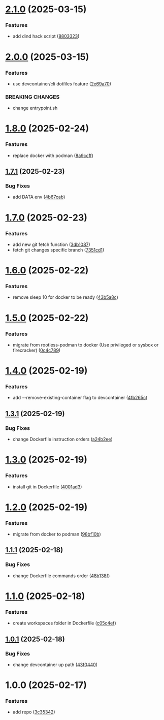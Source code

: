 # [2.1.0](https://github.com/ckoliber/envcontainer/compare/2.0.0...2.1.0) (2025-03-15)


### Features

* add dind hack script ([8803323](https://github.com/ckoliber/envcontainer/commit/880332318293ccfc007cd25fa535f4baf6b241eb))

# [2.0.0](https://github.com/ckoliber/envcontainer/compare/1.8.0...2.0.0) (2025-03-15)


### Features

* use devcontainer/cli dotfiles feature ([2e69a70](https://github.com/ckoliber/envcontainer/commit/2e69a706b07d9e46627d424df8c88db9a48a9e76))


### BREAKING CHANGES

* change entrypoint.sh

# [1.8.0](https://github.com/ckoliber/envcontainer/compare/1.7.1...1.8.0) (2025-02-24)


### Features

* replace docker with podman ([8a9ccff](https://github.com/ckoliber/envcontainer/commit/8a9ccffe31c4ec163ad7931729f0826bc23a3ddd))

## [1.7.1](https://github.com/ckoliber/envcontainer/compare/1.7.0...1.7.1) (2025-02-23)


### Bug Fixes

* add DATA env ([4b67cab](https://github.com/ckoliber/envcontainer/commit/4b67cabf91c47a80ebd5c4b1565f4860cee254fa))

# [1.7.0](https://github.com/ckoliber/envcontainer/compare/1.6.0...1.7.0) (2025-02-23)


### Features

* add new git fetch function ([3db1087](https://github.com/ckoliber/envcontainer/commit/3db1087cc29c2b918da53b26f1138dcf4d8a919a))
* fetch git changes specific branch ([7351cd1](https://github.com/ckoliber/envcontainer/commit/7351cd147fbba3ec354c8180df352ebaf5da34fa))

# [1.6.0](https://github.com/ckoliber/envcontainer/compare/1.5.0...1.6.0) (2025-02-22)


### Features

* remove sleep 10 for docker to be ready ([43b5a8c](https://github.com/ckoliber/envcontainer/commit/43b5a8cd458df2011c1ac0f4a4ad7b32571461ad))

# [1.5.0](https://github.com/ckoliber/envcontainer/compare/1.4.0...1.5.0) (2025-02-22)


### Features

* migrate from rootless-podman to docker (Use privileged or sysbox or firecracker) ([0c4c789](https://github.com/ckoliber/envcontainer/commit/0c4c789e3ef2b860439a07f6676e6f1c98f3787a))

# [1.4.0](https://github.com/ckoliber/envcontainer/compare/1.3.1...1.4.0) (2025-02-19)


### Features

* add --remove-existing-container flag to devcontainer ([4fb265c](https://github.com/ckoliber/envcontainer/commit/4fb265c99def5407c9e31e16f1291bca7f96790a))

## [1.3.1](https://github.com/ckoliber/envcontainer/compare/1.3.0...1.3.1) (2025-02-19)


### Bug Fixes

* change Dockerfile instruction orders ([a24b2ee](https://github.com/ckoliber/envcontainer/commit/a24b2ee96850d871e1a4230be61ae85af5baf864))

# [1.3.0](https://github.com/ckoliber/envcontainer/compare/1.2.0...1.3.0) (2025-02-19)


### Features

* install git in Dockerfile ([4001ad3](https://github.com/ckoliber/envcontainer/commit/4001ad319f92d35cf06937f0edfc812c19cbbdb3))

# [1.2.0](https://github.com/ckoliber/envcontainer/compare/1.1.1...1.2.0) (2025-02-19)


### Features

* migrate from docker to podman ([98bf10b](https://github.com/ckoliber/envcontainer/commit/98bf10b9535a4a016a39d650a3137fc555c3a3bf))

## [1.1.1](https://github.com/ckoliber/envcontainer/compare/1.1.0...1.1.1) (2025-02-18)


### Bug Fixes

* change Dockerfile commands order ([48b138f](https://github.com/ckoliber/envcontainer/commit/48b138fd090ca738beff3b17e1b6de7efae6ea80))

# [1.1.0](https://github.com/ckoliber/envcontainer/compare/1.0.1...1.1.0) (2025-02-18)


### Features

* create workspaces folder in Dockerfile ([c05c4ef](https://github.com/ckoliber/envcontainer/commit/c05c4ef69d349f6b9d74928a612897f4a94a9f7c))

## [1.0.1](https://github.com/ckoliber/envcontainer/compare/1.0.0...1.0.1) (2025-02-18)


### Bug Fixes

* change devcontainer up path ([43f0440](https://github.com/ckoliber/envcontainer/commit/43f0440d424682a025843c6c08d538fb232f7778))

# 1.0.0 (2025-02-17)


### Features

* add repo ([3c35342](https://github.com/ckoliber/envcontainer/commit/3c353422c86c7d3d749d604d335cc692afd88b02))
